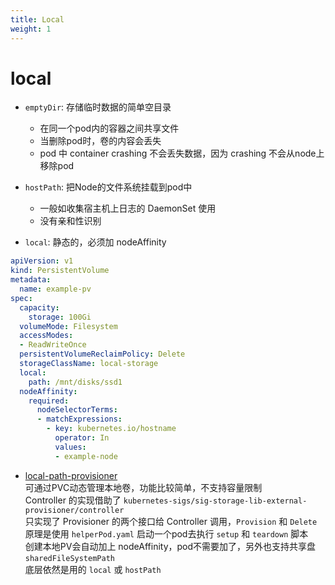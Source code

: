 ```yaml
---
title: Local
weight: 1
---
```


# local

- `emptyDir`: 存储临时数据的简单空目录
  - 在同一个pod内的容器之间共享文件
  - 当删除pod时，卷的内容会丢失
  - pod 中 container crashing 不会丢失数据，因为 crashing 不会从node上移除pod

- `hostPath`: 把Node的文件系统挂载到pod中
  - 一般如收集宿主机上日志的 DaemonSet 使用
  - 没有亲和性识别

- `local`: 静态的，必须加 nodeAffinity
```yaml
apiVersion: v1
kind: PersistentVolume
metadata:
  name: example-pv
spec:
  capacity:
    storage: 100Gi
  volumeMode: Filesystem
  accessModes:
  - ReadWriteOnce
  persistentVolumeReclaimPolicy: Delete
  storageClassName: local-storage
  local:
    path: /mnt/disks/ssd1
  nodeAffinity:
    required:
      nodeSelectorTerms:
      - matchExpressions:
        - key: kubernetes.io/hostname
          operator: In
          values:
          - example-node
```

- [local-path-provisioner](https://github.com/rancher/local-path-provisioner)  
  可通过PVC动态管理本地卷，功能比较简单，不支持容量限制  
  Controller 的实现借助了 `kubernetes-sigs/sig-storage-lib-external-provisioner/controller`  
  只实现了 Provisioner 的两个接口给 Controller 调用，`Provision` 和 `Delete`  
  原理是使用 `helperPod.yaml` 启动一个pod去执行 `setup` 和 `teardown` 脚本  
  创建本地PV会自动加上 nodeAffinity，pod不需要加了，另外也支持共享盘 `sharedFileSystemPath`  
  底层依然是用的 `local` 或 `hostPath`
